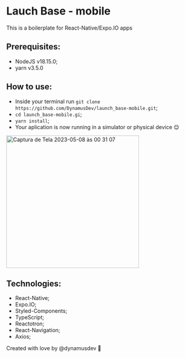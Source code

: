 # Lauch Base - mobile

This is a boilerplate for React-Native/Expo.IO apps

## Prerequisites:
- NodeJS v18.15.0;
- yarn v3.5.0

## How to use:
- Inside your terminal run `git clone https://github.com/DynamusDev/launch_base-mobile.git`;
- `cd launch_base-mobile.gi`;
- `yarn install`;
- Your aplication is now running in a simulator or physical device 😌


<img width="351" alt="Captura de Tela 2023-05-08 às 00 31 07" src="https://user-images.githubusercontent.com/42348970/236727775-bf2cca25-2e75-45e2-a1ad-be0480a56f82.png">

## Technologies:
- React-Native;
- Expo.IO;
- Styled-Components;
- TypeScript;
- Reactotron;
- React-Navigation;
- Axios;

Created with love by @dynamusdev 🦖
